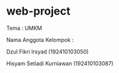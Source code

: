 # web-project

Tema : UMKM

Nama Anggota Kelompok :

Dzul Fikri Irsyad (192410103050)

Hisyam Setiadi Kurniawan (192410103087)